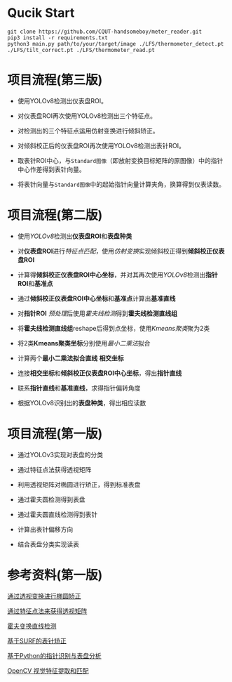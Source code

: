 # Qucik Start

```shell
git clone https://github.com/CQUT-handsomeboy/meter_reader.git
pip3 install -r requirements.txt
python3 main.py path/to/your/target/image ./LFS/thermometer_detect.pt ./LFS/tilt_correct.pt ./LFS/thermometer_read.pt
```

# 项目流程(第三版)

- 使用YOLOv8检测出仪表盘ROI。

- 对仪表盘ROI再次使用YOLOv8检测出三个特征点。

- 对检测出的三个特征点运用仿射变换进行倾斜矫正。

- 对倾斜校正后的仪表盘ROI再次使用YOLOv8检测出表针ROI。

- 取表针ROI中心，与`Standard图像`（即放射变换目标矩阵的原图像）中的指针中心作差得到表针向量。

- 将表针向量与`Standard图像`中的起始指针向量计算夹角，换算得到仪表读数。

# 项目流程(第二版)

- 使用*YOLOv8*检测出**仪表盘ROI**和**表盘种类**

- 对**仪表盘ROI**进行*特征点匹配*，使用*仿射变换*实现倾斜校正得到**倾斜校正仪表盘ROI**

- 计算得**倾斜校正仪表盘ROI中心坐标**，并对其再次使用*YOLOv8*检测出**指针ROI**和**基准点**

- 通过**倾斜校正仪表盘ROI中心坐标**和**基准点**计算出**基准直线**

- 对**指针ROI** *预处理*后使用*霍夫线检测*得到**霍夫线检测直线组**

- 将**霍夫线检测直线组**reshape后得到点坐标，使用*Kmeans聚类*聚为2类

- 将2类**Kmeans聚类坐标**分别使用*最小二乘法*拟合

- 计算两个**最小二乘法拟合直线** **相交坐标**

- 连接**相交坐标**和**倾斜校正仪表盘ROI中心坐标**，得出**指针直线**

- 联系**指针直线**和**基准直线**，求得指针偏转角度

- 根据YOLOv8识别出的**表盘种类**，得出相应读数

# 项目流程(第一版)

- 通过YOLOv3实现对表盘的分类

- 通过特征点法获得透视矩阵

- 利用透视矩阵对椭圆进行矫正，得到标准表盘

- 通过霍夫圆检测得到表盘

- 通过霍夫圆直线检测得到表针

- 计算出表针偏移方向

- 结合表盘分类实现读表

# 参考资料(第一版)

[通过透视变换进行椭圆矫正](https://blog.csdn.net/weixin_49578216/article/details/117700851?spm=1001.2014.3001.5502)

[通过特征点法来获得透视矩阵](https://blog.csdn.net/weixin_49578216/article/details/117700851?spm=1001.2014.3001.5502)

[霍夫变换直线检测](https://blog.csdn.net/leonardohaig/article/details/87907462)

[基于SURF的表针矫正](https://blog.csdn.net/weixin_49578216/article/details/117700851)

[基于Python的指针识别与表盘分析](https://blog.csdn.net/qq_44781688/article/details/118400263)

[OpenCV 视觉特征提取和匹配](https://zhuanlan.zhihu.com/p/391448297)
